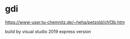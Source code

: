 # gdi

https://www-user.tu-chemnitz.de/~heha/petzold/ch13b.htm

build by visual studio 2019 express version
